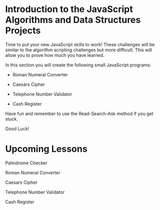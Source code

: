 # Introduction to the JavaScript Algorithms and Data Structures Projects #

Time to put your new JavaScript skills to work! These challenges will be similar to the algorithm scripting challenges but more difficult. This will allow you to prove how much you have learned.

In this section you will create the following small JavaScript programs:

* Roman Numeral Converter

* Caesars Cipher

* Telephone Number Validator

* Cash Register

Have fun and remember to use the Read-Search-Ask method if you get stuck.

Good Luck!

# Upcoming Lessons #

Palindrome Checker

Roman Numeral Converter

Caesars Cipher

Telephone Number Validator

Cash Register